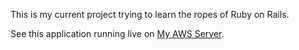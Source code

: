 This is my current project trying to learn the ropes of Ruby on Rails.

See this application running live on [My AWS Server](http://ec2-23-21-125-61.compute-1.amazonaws.com).